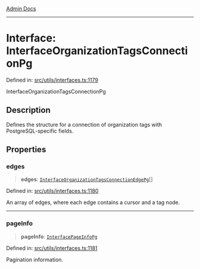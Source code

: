 [Admin Docs](/)

***

# Interface: InterfaceOrganizationTagsConnectionPg

Defined in: [src/utils/interfaces.ts:1179](https://github.com/PalisadoesFoundation/talawa-admin/blob/main/src/utils/interfaces.ts#L1179)

InterfaceOrganizationTagsConnectionPg

## Description

Defines the structure for a connection of organization tags with PostgreSQL-specific fields.

## Properties

### edges

> **edges**: [`InterfaceOrganizationTagsConnectionEdgePg`](InterfaceOrganizationTagsConnectionEdgePg.md)[]

Defined in: [src/utils/interfaces.ts:1180](https://github.com/PalisadoesFoundation/talawa-admin/blob/main/src/utils/interfaces.ts#L1180)

An array of edges, where each edge contains a cursor and a tag node.

***

### pageInfo

> **pageInfo**: [`InterfacePageInfoPg`](InterfacePageInfoPg.md)

Defined in: [src/utils/interfaces.ts:1181](https://github.com/PalisadoesFoundation/talawa-admin/blob/main/src/utils/interfaces.ts#L1181)

Pagination information.
